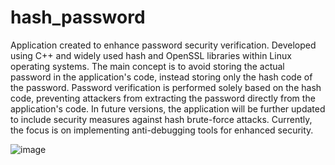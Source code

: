 # hash_password

Application created to enhance password security verification. Developed using C++ and widely used hash and OpenSSL libraries within Linux operating systems.
The main concept is to avoid storing the actual password in the application's code, instead storing only the hash code of the password.
Password verification is performed solely based on the hash code, preventing attackers from extracting the password directly from the application's code. 
In future versions, the application will be further updated to include security measures against hash brute-force attacks. Currently, 
the focus is on implementing anti-debugging tools for enhanced security.

![image](https://github.com/AL19man/hash_password/assets/136197729/51e15c2b-db78-4d18-9f52-23d789bf9998)
